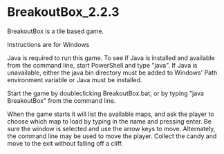 # BreakoutBox_2.2.3
BreakoutBox is a tile based game.

Instructions are for Windows

Java is required to run this game. To see if Java is installed and available from the command line, start PowerShell and type "java". If Java is unavailable, either the java bin directory must be added to Windows' Path environment variable or Java must be installed.

Start the game by doubleclicking BreakoutBox.bat, or by typing "java BreakoutBox" from the command line.

When the game starts it will list the available maps, and ask the player to choose which map to load by typing in the name and pressing enter. Be sure the window is selected and use the arrow keys to move. Alternately, the command line may be used to move the player. Collect the candy and move to the exit without falling off a cliff.
